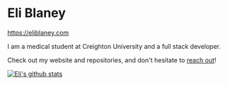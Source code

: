 # Eli Blaney

https://eliblaney.com

I am a medical student at Creighton University and a full stack developer.

Check out my website and repositories, and don't hesitate to [reach out](mailto:eliblaney@gmail.com)!

[![Eli's github stats](https://github-readme-stats.vercel.app/api?username=eliblaney&count_private=true&show_icons=true&theme=tokyonight)](https://github.com/anuraghazra/github-readme-stats)
